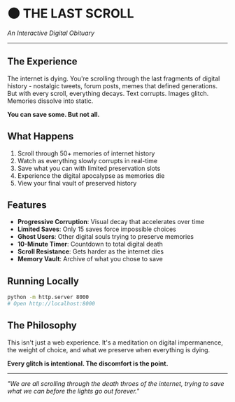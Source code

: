 # 🌑 THE LAST SCROLL
*An Interactive Digital Obituary*

---

## The Experience

The internet is dying. You're scrolling through the last fragments of digital history - nostalgic tweets, forum posts, memes that defined generations. But with every scroll, everything decays. Text corrupts. Images glitch. Memories dissolve into static.

**You can save some. But not all.**

## What Happens
1. Scroll through 50+ memories of internet history
2. Watch as everything slowly corrupts in real-time  
3. Save what you can with limited preservation slots
4. Experience the digital apocalypse as memories die
5. View your final vault of preserved history

## Features
- **Progressive Corruption**: Visual decay that accelerates over time
- **Limited Saves**: Only 15 saves force impossible choices
- **Ghost Users**: Other digital souls trying to preserve memories
- **10-Minute Timer**: Countdown to total digital death
- **Scroll Resistance**: Gets harder as the internet dies
- **Memory Vault**: Archive of what you chose to save

## Running Locally
```bash
python -m http.server 8000
# Open http://localhost:8000
```

## The Philosophy
This isn't just a web experience. It's a meditation on digital impermanence, the weight of choice, and what we preserve when everything is dying.

**Every glitch is intentional. The discomfort is the point.**

---

*\"We are all scrolling through the death throes of the internet, trying to save what we can before the lights go out forever.\"*